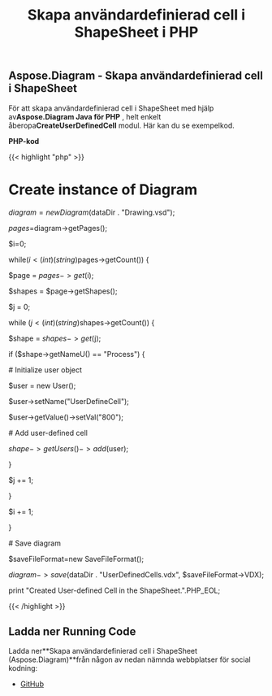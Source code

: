 ﻿---
title: Skapa användardefinierad cell i ShapeSheet i PHP
type: docs
weight: 10
url: /sv/java/create-user-defined-cell-in-the-shapesheet-in-php/
---
## **Aspose.Diagram - Skapa användardefinierad cell i ShapeSheet**
 För att skapa användardefinierad cell i ShapeSheet med hjälp av**Aspose.Diagram Java för PHP** , helt enkelt åberopa**CreateUserDefinedCell** modul. Här kan du se exempelkod.

**PHP-kod**

{{< highlight "php" >}}

 # Create instance of Diagram

$diagram=new Diagram($dataDir . "Drawing.vsd");

$pages=$diagram->getPages();

$i=0;

while($i<(int)(string)$pages->getCount()) {

$page = $pages->get($i);

$shapes = $page->getShapes();

$j = 0;

while ($j<(int)(string)$shapes->getCount()) {

$shape = $shapes->get($j);

if ($shape->getNameU() == "Process") {

\# Initialize user object

$user = new User();

$user->setName("UserDefineCell");

$user->getValue()->setVal("800");

\# Add user-defined cell

$shape->getUsers()->add($user);

}

$j += 1;

}

$i += 1;

}

\# Save diagram

$saveFileFormat=new SaveFileFormat();

$diagram->save($dataDir . "UserDefinedCells.vdx", $saveFileFormat->VDX);

print "Created User-defined Cell in the ShapeSheet.".PHP_EOL;

{{< /highlight >}}
## **Ladda ner Running Code**
 Ladda ner**Skapa användardefinierad cell i ShapeSheet (Aspose.Diagram)**från någon av nedan nämnda webbplatser för social kodning:

- [GitHub](https://github.com/asposediagram/Aspose.Diagram-for-Java/blob/master/Plugins/Aspose_Diagram_Java_for_PHP/src/aspose/diagram/WorkingwithUserdefinedCells/CreateUserDefinedCell.php)
